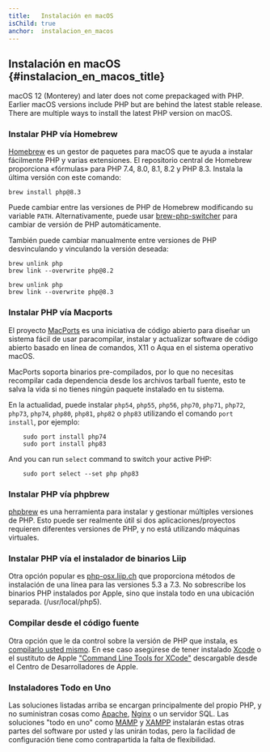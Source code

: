 ```yaml
---
title:   Instalación en macOS
isChild: true
anchor:  instalacion_en_macos
---
```


## Instalación en macOS {#instalacion_en_macos_title}

macOS 12 (Monterey) and later does not come prepackaged with PHP. Earlier macOS versions include PHP but are behind the latest stable release. There are multiple ways to install the latest PHP version on macOS.

### Instalar PHP vía Homebrew

[Homebrew] es un gestor de paquetes para macOS que te ayuda a instalar fácilmente PHP y varias extensiones. El repositorio central de Homebrew proporciona «fórmulas» para PHP 7.4, 8.0, 8.1, 8.2 y PHP 8.3. Instala la última versión con este comando:

```
brew install php@8.3
```

Puede cambiar entre las versiones de PHP de Homebrew modificando su variable `PATH`. Alternativamente, puede usar [brew-php-switcher][brew-php-switcher] para cambiar de versión de PHP automáticamente.

También puede cambiar manualmente entre versiones de PHP desvinculando y vinculando la versión deseada:

```
brew unlink php
brew link --overwrite php@8.2
```

```
brew unlink php
brew link --overwrite php@8.3
```

### Instalar PHP vía Macports

El proyecto [MacPorts] es una iniciativa de código abierto para diseñar un sistema fácil de usar paracompilar, instalar y
actualizar software de código abierto basado en línea de comandos, X11 o Aqua en el sistema operativo macOS.

MacPorts soporta binarios pre-compilados, por lo que no necesitas recompilar cada dependencia desde los archivos tarball fuente,
esto te salva la vida si no tienes ningún paquete instalado en tu sistema.

En la actualidad, puede instalar `php54`, `php55`, `php56`, `php70`, `php71`, `php72`, `php73`, `php74`, `php80`, `php81`, `php82` o `php83` utilizando el comando `port install`, por ejemplo:

```
    sudo port install php74
    sudo port install php83
```

And you can run `select` command to switch your active PHP:

```
    sudo port select --set php php83
```

### Instalar PHP vía phpbrew

[phpbrew] es una herramienta para instalar y gestionar múltiples versiones de PHP. Esto puede ser realmente útil si dos
aplicaciones/proyectos requieren diferentes versiones de PHP, y no está utilizando máquinas virtuales.

### Instalar PHP vía el instalador de binarios Liip

Otra opción popular es [php-osx.liip.ch] que proporciona métodos de instalación de una línea para las versiones 5.3 a 7.3.
No sobrescribe los binarios PHP instalados por Apple, sino que instala todo en una ubicación separada. (/usr/local/php5).

### Compilar desde el código fuente

Otra opción que le da control sobre la versión de PHP que instala, es [compilarlo usted mismo][mac-compile].
En ese caso asegúrese de tener instalado [Xcode][xcode-gcc-substitution] o el sustituto de Apple
["Command Line Tools for XCode"] descargable desde el Centro de Desarrolladores de Apple.

### Instaladores Todo en Uno

Las soluciones listadas arriba se encargan principalmente del propio PHP, y no suministran cosas como [Apache][apache], [Nginx][nginx] o un servidor SQL.
Las soluciones "todo en uno" como [MAMP][mamp-downloads] y [XAMPP][xampp] instalarán estas otras partes del software por usted y las unirán todas,
pero la facilidad de configuración tiene como contrapartida la falta de flexibilidad.

[Homebrew]: https://brew.sh/
[MacPorts]: https://www.macports.org/install.php
[phpbrew]: https://github.com/phpbrew/phpbrew
[php-osx.liip.ch]: https://web.archive.org/web/20220505163210/https://php-osx.liip.ch/
[mac-compile]: https://www.php.net/install.macosx.compile
[xcode-gcc-substitution]: https://github.com/kennethreitz/osx-gcc-installer
["Command Line Tools for XCode"]: https://developer.apple.com/downloads
[apache]: https://httpd.apache.org/
[nginx]: https://www.nginx.com/
[mamp-downloads]: https://www.mamp.info/en/downloads/
[xampp]: https://www.apachefriends.org/
[brew-php-switcher]: https://github.com/philcook/brew-php-switcher
